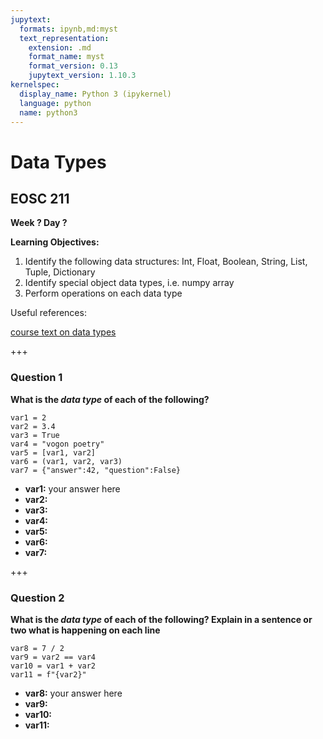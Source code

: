 ```yaml
---
jupytext:
  formats: ipynb,md:myst
  text_representation:
    extension: .md
    format_name: myst
    format_version: 0.13
    jupytext_version: 1.10.3
kernelspec:
  display_name: Python 3 (ipykernel)
  language: python
  name: python3
---
```


# Data Types

## EOSC 211

**Week ? Day ?**

**Learning Objectives:**  
1. Identify the following data structures: Int, Float, Boolean, String, List, Tuple, Dictionary
2. Identify special object data types, i.e. numpy array
3. Perform operations on each data type

Useful references:

[course text on data types](https://e211text.phaustin.org/05-NumPy-and-Arrays/05_00-Introduction.html)

+++

### Question 1

**What is the *data type* of each of the following?**

```{code-cell} ipython3
var1 = 2
var2 = 3.4
var3 = True
var4 = "vogon poetry"
var5 = [var1, var2]
var6 = (var1, var2, var3)
var7 = {"answer":42, "question":False}
```

* **var1:** your answer here
* **var2:**
* **var3:**
* **var4:**
* **var5:**
* **var6:**
* **var7:**

+++

### Question 2

**What is the *data type* of each of the following? Explain in a sentence or two what is happening on each line**

```{code-cell} ipython3
var8 = 7 / 2
var9 = var2 == var4
var10 = var1 + var2
var11 = f"{var2}"
```

* **var8:** your answer here
* **var9:**
* **var10:**
* **var11:**

```{code-cell} ipython3

```
